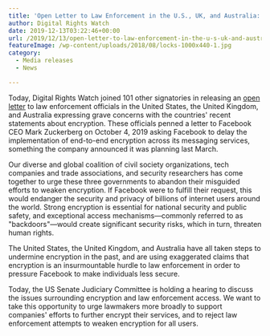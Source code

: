 ```yaml
---
title: 'Open Letter to Law Enforcement in the U.S., UK, and Australia: Weak Encryption Puts Billions of Internet Users at Risk'
author: Digital Rights Watch
date: 2019-12-13T03:22:46+00:00
url: /2019/12/13/open-letter-to-law-enforcement-in-the-u-s-uk-and-australia-weak-encryption-puts-billions-of-internet-users-at-risk/
featureImage: /wp-content/uploads/2018/08/locks-1000x440-1.jpg
category:
  - Media releases
  - News

---
```

Today, Digital Rights Watch joined 101 other signatories in releasing an [open letter][1] to law enforcement officials in the United States, the United Kingdom, and Australia expressing grave concerns with the countries' recent statements about encryption. These officials penned a letter to Facebook CEO Mark Zuckerberg on October 4, 2019 asking Facebook to delay the implementation of end-to-end encryption across its messaging services, something the company announced it was planning last March.

Our diverse and global coalition of civil society organizations, tech companies and trade associations, and security researchers has come together to urge these three governments to abandon their misguided efforts to weaken encryption. If Facebook were to fulfill their request, this would endanger the security and privacy of billions of internet users around the world. Strong encryption is essential for national security and public safety, and exceptional access mechanisms—commonly referred to as "backdoors"—would create significant security risks, which in turn, threaten human rights.

The United States, the United Kingdom, and Australia have all taken steps to undermine encryption in the past, and are using exaggerated claims that encryption is an insurmountable hurdle to law enforcement in order to pressure Facebook to make individuals less secure.

Today, the US Senate Judiciary Committee is holding a hearing to discuss the issues surrounding encryption and law enforcement access. We want to take this opportunity to urge lawmakers more broadly to support companies' efforts to further encrypt their services, and to reject law enforcement attempts to weaken encryption for all users.

 [1]: https://newamericadotorg.s3.amazonaws.com/documents/Coalition_Response_Letter_-_Encryption_DOJ_event_and_letter_to_Facebook.pdf
